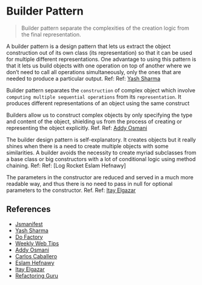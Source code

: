 # Builder Pattern
>Builder pattern separate the complexities of the creation logic from the final representation.

A builder pattern is a design pattern that lets us extract the object construction out of its own class (its representation) so that it can be used for multiple different representations. One advantage to using this pattern is that it lets us build objects with one operation on top of another where we don’t need to call all operations simultaneously, only the ones that are needed to produce a particular output. Ref: Ref: [Yash Sharma]

Builder pattern separates the `construction` of complex object which involve `computing multiple sequential operations` from its `representation`. It produces different representations of an object using the same construct

Builders allow us to construct complex objects by only specifying the type and content of the object, shielding us from the process of creating or representing the object explicitly. Ref. Ref: [Addy Osmani]

The builder design pattern is self-explanatory. It creates objects but it really shines when there is a need to create multiple objects with some similarities. A builder avoids the necessity to create myriad subclasses from a base class or big constructors with a lot of conditional logic using method chaining. Ref: Ref: [Log Rocket Eslam Hefnawy]

The parameters in the constructor are reduced and served in a much more readable way, and thus there is no need to pass in null for optional parameters to the constructor. Ref. Ref: [Itay Elgazar]

## References
- [Jsmanifest]
- [Yash Sharma]
- [Do Factory]
- [Weekly Web Tips]
- [Addy Osmani]
- [Carlos Caballero]
- [Eslam Hefnawy]
- [Itay Elgazar]
- [Refactoring Guru]

[Jsmanifest]: https://jsmanifest.com/the-builder-pattern-in-javascript/
[Yash Sharma]: https://codeburst.io/builder-pattern-in-javascript-e5b13e4e51af
[Do Factory]: https://www.dofactory.com/javascript/design-patterns/builder
[Weekly Web Tips]: https://medium.com/weekly-webtips/the-builder-design-pattern-a7c9e6429fb7
[Addy Osmani]: https://addyosmani.com/resources/essentialjsdesignpatterns/book/
[Carlos Caballero]: https://www.carloscaballero.io/understanding-design-patterns-builder/
[Eslam Hefnawy]: https://blog.logrocket.com/how-typescraddyipt-design-patterns-help-you-write-better-code/
[Itay Elgazar]: https://hashnode.com/post/the-builder-pattern-in-nodejs-and-typescript-cjrd2a0i000gz8ps1adi47mpx
[Refactoring Guru]: https://refactoring.guru/design-patterns/builder
